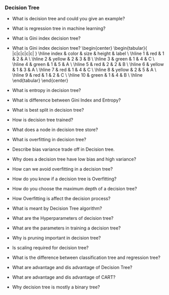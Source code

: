 ### Decision Tree

- What is decision tree and could you give an example?
- What is regression tree in machine learning?
- What is Gini index decision tree?
- What is Gini index decision tree?
 \begin{center}
    \begin{tabular}{ |c|c|c|c|c| } 
    \hline
    index & color & size & height & label \\ 
    \hline
    1 & red & 1 & 2 & A \\ 
    \hline
    2 & yellow & 2 & 3 & B \\
    \hline
    3 & green & 1 & 4 & C \\ 
    \hline
    4 & green & 1 & 5 & A \\
    \hline
    5 & red & 2 & 2 & B \\ 
    \hline
    6 & yellow & 1 & 3 & A \\ 
    \hline
    7 & red & 1 & 4 & C \\ 
    \hline
    8 & yellow & 2 & 5 & A \\
    \hline
    9 & red & 1 & 2 & C \\ 
    \hline
    10 & green & 1 & 4 & B \\ 
    \hline
    \end{tabular}
    \end{center}
    
 - What is entropy in decision tree?
 - What is difference between Gini Index and Entropy?
 - What is best split in decision tree?
 - How is decision tree trained?
 - What does a node in decision tree store?
 - What is overfitting in decision tree?
 - Describe bias variance trade off in Decision tree.
 - Why does a decision tree have low bias  and high variance?
 - How can we avoid overfitting in a decision tree?
 - How do you know if a decision tree is Overfitting?
 - How do you choose the maximum depth of a decision tree?
 - How Overfitting is affect the decision process?
 - What is meant by Decision Tree algorithm?
 - What are the Hyperparameters of decision tree?
 - What are the parameters in training a decision tree?
 - Why is pruning important in decision tree?
 - Is scaling required for decision tree?
 - What is the difference between classification tree and regression tree?
 - What are advantage and dis advantage of Decision Tree?
 - What are advantage and dis advantage of CART?
 - Why decision tree is mostly a binary tree?
 
    
    
    
    
    
    
    
    
    
    
    
    
    
    
    
    
    
    
    
    
    
